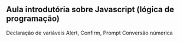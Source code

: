 ## Aula introdutória sobre Javascript (lógica de programação)

Declaração de variáveis 
Alert, Confirm, Prompt
Conversão númerica